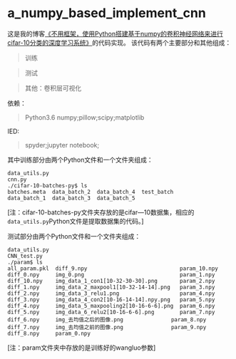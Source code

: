 # a_numpy_based_implement_cnn

这是我的博客[《不用框架，使用Python搭建基于numpy的卷积神经网络来进行cifar-10分类的深度学习系统》](https://blog.csdn.net/weixin_37251044/article/details/81290728)的代码实现。
该代码有两个主要部分和其他组成：
>训练

>测试

>其他：卷积层可视化


依赖：

>Python3.6
>numpy;pillow;scipy;matplotlib

IED:
>spyder;jupyter notebook;

其中训练部分由两个Python文件和一个文件夹组成：
```
data_utils.py
cnn.py
./cifar-10-batches-py$ ls
batches.meta  data_batch_2  data_batch_4  test_batch
data_batch_1  data_batch_3  data_batch_5
```
[注：cifar-10-batches-py文件夹存放的是cifar—10数据集，相应的`data_utils.py`Python文件是提取数据集的代码。]


测试部分由两个Python文件和一个文件夹组成：
```
data_utils.py
CNN_test.py 
./param$ ls
all_param.pkl  diff_9.npy                             param_10.npy
diff_0.npy     img_0.png                              param_1.npy
diff_10.npy    img_data_1_con1[10-32-30-30].png       param_2.npy
diff_1.npy     img_data_2_maxpool1[10-32-14-14].png   param_3.npy
diff_2.npy     img_data_3_relu1.png                   param_4.npy
diff_3.npy     img_data_4_con2[10-16-14-14].npy.png   param_5.npy
diff_4.npy     img_data_5_maxpooling2[10-16-6-6].png  param_6.npy
diff_5.npy     img_data_6_relu2[10-16-6-6].png        param_7.npy
diff_6.npy     img_去均值之后的图像.png               param_8.npy
diff_7.npy     img_去均值之前的图像.png               param_9.npy
diff_8.npy     param_0.npy
```
[注：param文件夹中存放的是训练好的wangluo参数]













